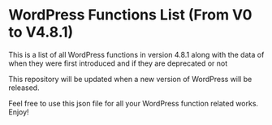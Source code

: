 # WordPress Functions List (From V0 to V4.8.1)

This is a list of all WordPress functions in version 4.8.1 along with the data of when they were first introduced and if they are deprecated or not

This repository will be updated when a new version of WordPress will be released. 

Feel free to use this json file for all your WordPress function related works. Enjoy!